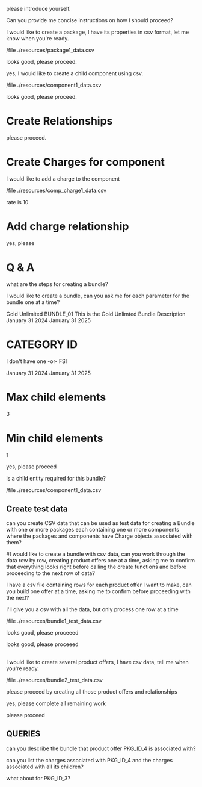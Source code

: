 please introduce yourself.

Can you provide me concise instructions on how I should proceed?


I would like to create a package, I have its properties in csv format, let me know when you're ready.

/file ./resources/package1_data.csv

looks good, please proceed.

yes, I would like to create a child component using csv.

/file ./resources/component1_data.csv

looks good, please proceed.

# Create Relationships

please proceed.

# Create Charges for component

I would like to add a charge to the component

/file ./resources/comp_charge1_data.csv

rate is 10

# Add charge relationship

yes, please


# Q & A

what are the steps for creating a bundle?

I would like to create a bundle, can you ask me for each parameter for the bundle one at a time?

Gold Unlimited
BUNDLE_01
This is the Gold Unlimted Bundle Description
January 31 2024
January 31 2025

# CATEGORY ID
I don't have one
-or-
FSI

January 31 2024
January 31 2025


# Max child elements
3

# Min child elements
1

yes, please proceed

is a child entity required for this bundle?

/file ./resources/component1_data.csv


## Create test data

can you create CSV data that can be used as test data for creating a Bundle with one or more packages each containing one or more components where the packages and components have Charge objects associated with them?

#I would like to create a bundle with csv data, can you work through the data row by row, creating product offers one at a time, asking me to confirm that everything looks right before calling the create functions and before proceeding to the next row of data?

I have a csv file containing rows for each product offer I want to make, can you build one offer at a time, asking me to confirm before proceeding with the next?

I'll give you a csv with all the data, but only process one row at a time

/file ./resources/bundle1_test_data.csv

looks good, please proceeed

looks good, please proceeed


## 

I would like to create several product offers, I have csv data, tell me when you're ready.

/file ./resources/bundle2_test_data.csv

please proceed by creating all those product offers and relationships


yes, please complete all remaining work

please proceed


## QUERIES

can you describe the bundle that product offer PKG_ID_4 is associated with?

can you list the charges associated with PKG_ID_4 and the charges associated with all its children?

what about for PKG_ID_3?